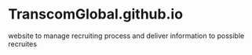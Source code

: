 # TranscomGlobal.github.io
website to manage recruiting process and deliver information to possible recruites
